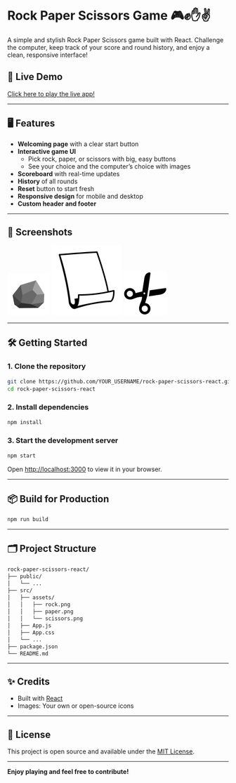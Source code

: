 # Rock Paper Scissors Game 🎮✊✋✌️

A simple and stylish Rock Paper Scissors game built with React. Challenge the computer, keep track of your score and round history, and enjoy a clean, responsive interface!

## 🚀 Live Demo

[Click here to play the live app!](https://jeevanasree24.github.io/Rock-Paper-Scissors/)



---

## 🖥️ Features

- **Welcoming page** with a clear start button
- **Interactive game UI**
  - Pick rock, paper, or scissors with big, easy buttons
  - See your choice and the computer’s choice with images
- **Scoreboard** with real-time updates
- **History** of all rounds
- **Reset** button to start fresh
- **Responsive design** for mobile and desktop
- **Custom header and footer**

---

## 📸 Screenshots

![Game screenshot](./src/assets/rock.png) <!-- Replace with a real screenshot of your app if possible -->
![Game screenshot](./src/assets/paper.png) <!-- Replace with a real screenshot of your app if possible -->
![Game screenshot](./src/assets/scissors.png) <!-- Replace with a real screenshot of your app if possible -->

---

## 🛠️ Getting Started

### 1. Clone the repository

```bash
git clone https://github.com/YOUR_USERNAME/rock-paper-scissors-react.git
cd rock-paper-scissors-react
```

### 2. Install dependencies

```bash
npm install
```

### 3. Start the development server

```bash
npm start
```

Open [http://localhost:3000](http://localhost:3000) to view it in your browser.

---

## 📦 Build for Production

```bash
npm run build
```

---

## 🗂️ Project Structure

```
rock-paper-scissors-react/
├── public/
│   └── ...
├── src/
│   ├── assets/
│   │   ├── rock.png
│   │   ├── paper.png
│   │   └── scissors.png
│   ├── App.js
│   ├── App.css
│   └── ...
├── package.json
└── README.md
```

---

## ✨ Credits

- Built with [React](https://react.dev/)
- Images: Your own or open-source icons

---

## 📝 License

This project is open source and available under the [MIT License](LICENSE).

---

**Enjoy playing and feel free to contribute!**
